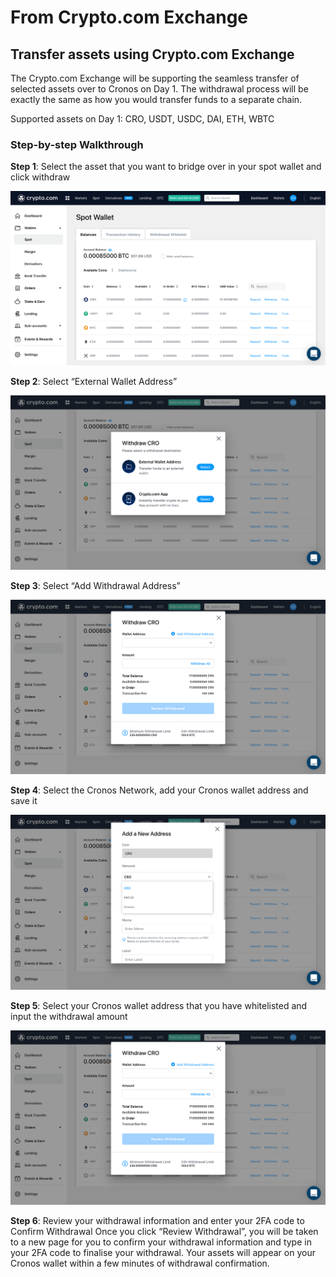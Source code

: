 # From Crypto.com Exchange

## Transfer assets using Crypto.com Exchange

The Crypto.com Exchange will be supporting the seamless transfer of selected assets over to Cronos on Day 1. The withdrawal process will be exactly the same as how you would transfer funds to a separate chain.

Supported assets on Day 1: CRO, USDT, USDC, DAI, ETH, WBTC

### Step-by-step Walkthrough

**Step 1**: Select the asset that you want to bridge over in your spot wallet and click withdraw

![centered image](../assets/cdcex1.png)

**Step 2**: Select “External Wallet Address”

![centered image](../assets/cdcex2.png)

**Step 3**: Select “Add Withdrawal Address”

![centered image](<../assets/cdcex3 (1) (1) (1).png>)

**Step 4**: Select the Cronos Network, add your Cronos wallet address and save it

![centered image](../assets/cdcex4.png)

**Step 5**: Select your Cronos wallet address that you have whitelisted and input the withdrawal amount

![centered image](<../assets/cdcex3 (1) (1) (2) (1).png>)

**Step 6**: Review your withdrawal information and enter your 2FA code to Confirm Withdrawal Once you click “Review Withdrawal”, you will be taken to a new page for you to confirm your withdrawal information and type in your 2FA code to finalise your withdrawal. Your assets will appear on your Cronos wallet within a few minutes of withdrawal confirmation.
